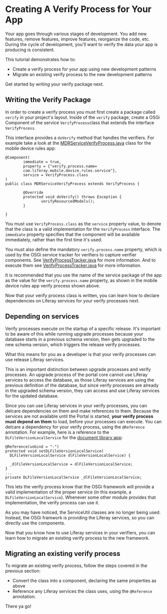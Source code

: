 # Creating A Verify Process for Your App [](id=creating-a-verify-process-for-your-app)

Your app goes through various stages of development. You add new features,
remove features, improve features, reorganize the code, etc. During the cycle of
development, you'll want to verify the data your app is producing is consistent.

This tutorial demonstrates how to:

- Create a verify process for your app using new development patterns
- Migrate an existing verify process to the new development patterns

Get started by writing your verify package next.

## Writing the Verify Package

In order to create a verify process you must first create a package called 
`verify` in your project's layout. Inside of the `verify` package, create a OSGi 
Component of the service `VerifyProcess`class that extends the interface 
`VerifyProcess`.

This interface provides a `doVerify` method that handles the verifiers. For
example take a look at the [MDRServiceVerifyProcess.java](https://github.com/liferay/liferay-portal/blob/2960360870ae69360861a720136e082a06c5548f/modules/apps/foundation/mobile-device-rules/mobile-device-rules-service/src/main/java/com/liferay/mobile/device/rules/verify/MDRServiceVerifyProcess.java) 
class for the mobile device rules app:

    @Component(
            immediate = true,
            property = {"verify.process.name=
            com.liferay.mobile.device.rules.service"},
            service = VerifyProcess.class
    )
    public class MDRServiceVerifyProcess extends VerifyProcess {
    
            @Override
            protected void doVerify() throws Exception {
                    verifyResourcedModels();
            }

    }

You must use `VerifyProcess.class` as the `service` property value, to denote 
that the class is a valid implementation for the `VerifyProcess` interface.
The `immediate` property specifies that the component will be available 
immediately, rather than the first time it's used.

You must also define the mandatory `verify.process.name` property, which is used 
by the OSGi service tracker for verifiers to capture verifier components. See 
[VerifyProcessTracker.java](https://github.com/liferay/liferay-portal/blob/master/modules/apps/foundation/portal/portal-verify-extender/src/main/java/com/liferay/portal/verify/extender/internal/VerifyProcessTracker.java#L152-L153)
for more information. And to execute them see [VerifyProcessTracker.java](https://github.com/liferay/liferay-portal/blob/master/modules/apps/foundation/portal/portal-verify-extender/src/main/java/com/liferay/portal/verify/extender/internal/VerifyProcessTracker.java#L344-L361)
for more information.

It is recommended that you use the name of the service package of the app as the
value for the `verify.process.name` property, as shown in the mobile device
rules app verify process shown above.

Now that your verify process class is written, you can learn how to declare
dependencies on Liferay services for your verify processes next.

## Depending on services

Verify processes execute on the startup of a specific release. It's important
to be aware of this while running upgrade processes because your database starts
in a previous schema version, then gets upgraded to the new schema version, 
which triggers the release verify processes.

What this means for you as a developer is that your verify processes can use 
release Liferay services.

This is an important distinction between upgrade processes and verify processes.
An upgrade process of the portal core cannot use Liferay services to access the 
database, as those Liferay services are using the previous definition of the 
database, but since verify processes are already in the upgraded schema version, 
they can access and use Liferay services for the updated database.

Since you can use Liferay services in your verify processes, you can delcare
dependencies on them and make references to them. Because the services are not 
available until the Portal is started, **your verify process must depend on 
them** to load, before your processes can execute. You can delcare a dependency 
for your verify process, using the `@Reference` annotation. For example, here is
a reference to the `DLFileVersionLocalService` for the [document library app](https://github.com/liferay/liferay-portal/blob/2960360870ae69360861a720136e082a06c5548f/modules/apps/collaboration/document-library/document-library-service/src/main/java/com/liferay/document/library/workflow/DLFileEntryWorkflowHandler.java):

    @Reference(unbind = "-")
    protected void setDLFileVersionLocalService(
      DLFileVersionLocalService dlFileVersionLocalService) {

      _dlFileVersionLocalService = dlFileVersionLocalService;
    }
    ...
    private DLFileVersionLocalService _dlFileVersionLocalService;

This lets the verify process know that the OSGi framework will provide a valid 
implementation of the proper service (in this example, a 
`DLFileVersionLocalService`). Whenever some other module provides that 
implementation, the verify process can use it.

As you may have noticed, the ServiceUtil classes are no longer being used.
Instead, the OSGi framwork is providing the Liferay services, so you can
directly use the components.

Now that you know how to use Liferay services in your verifiers, you can learn
how to migrate an existing verify process to the new framework.

## Migrating an existing verify process

To migrate an existing verify process, follow the steps covered in the previous
section:

  - Convert the class into a component, declaring the same properties as above
  - Reference any Liferay services the class uses, using the `@Reference`
  annotation.

There ya go!
